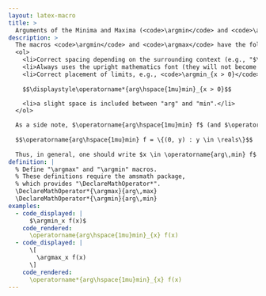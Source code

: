 ```yaml
---
layout: latex-macro
title: >
  Arguments of the Minima and Maxima (<code>\argmin</code> and <code>\argmax</code>)
description: >
  The macros <code>\argmin</code> and <code>\argmax</code> have the following features:
  <ol>
    <li>Correct spacing depending on the surrounding context (e.g., "$\operatorname{arg\hspace{1mu}min}h(x)$" instead of "$\mathrm{arg\hspace{3mu}min}h(x)$").</li>
    <li>Always uses the upright mathematics font (they will not become italicized when used inside a theorem body).</li>
    <li>Correct placement of limits, e.g., <code>\argmin_{x > 0}</code> is rendered as $\operatorname{arg\,min}_{x > 0}$ in inline equations, whereas in display equations it is rendered as
    
    $$\displaystyle\operatorname*{arg\hspace{1mu}min}_{x > 0}$$

    <li>a slight space is included between "arg" and "min".</li>
  </ol>

  As a side note, $\operatorname{arg\hspace{1mu}min} f$ (and $\operatorname{arg\hspace{1mu}max} f$) is a set, since there is not, in general, $f$ can have multiple minimizing arguments. Consider, for example, $(x, y) \mapsto f(x, y) := x^2$. Then, 
  
  $$\operatorname{arg\hspace{1mu}min} f = \{(0, y) : y \in \reals\}$$
  
  Thus, in general, one should write $x \in \operatorname{arg\,min} f$ instead of $x = \operatorname{arg\,min} f$ unless $f$ is known to be minimized at a unique point (e.g., if $f$ is strictly convex). 
definition: | 
  % Define "\argmax" and "\argmin" macros.
  % These definitions require the amsmath package, 
  % which provides "\DeclareMathOperator*".
  \DeclareMathOperator*{\argmax}{arg\,max}
  \DeclareMathOperator*{\argmin}{arg\,min}
examples:
  - code_displayed: |
      $\argmin_x f(x)$
    code_rendered: 
      \operatorname{arg\hspace{1mu}min}_{x} f(x)
  - code_displayed: |
      \[
        \argmax_x f(x)
      \]
    code_rendered: 
      \operatorname*{arg\hspace{1mu}min}_{x} f(x)
---
```

